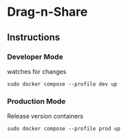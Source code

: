 # Drag-n-Share

## Instructions
### Developer Mode
watches for changes

`sudo docker compose --profile dev up`

### Production Mode
Release version containers

`sudo docker compose --profile prod up`